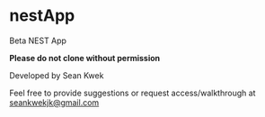# nestApp
Beta NEST App

**Please do not clone without permission**

Developed by Sean Kwek

Feel free to provide suggestions or request access/walkthrough at seankwekjk@gmail.com
